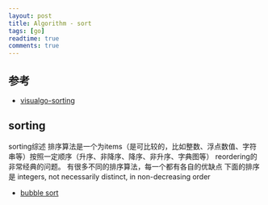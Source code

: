 ```yaml
---
layout: post
title: Algorithm - sort
tags: [go]
readtime: true
comments: true
---
```


## 参考
* [visualgo-sorting](https://visualgo.net/en/sorting)

## sorting
sorting综述
排序算法是一个为items（是可比较的，比如整数、浮点数值、字符串等）按照一定顺序（升序、非降序、降序、非升序、字典图等） reordering的非常经典的问题。
有很多不同的排序算法，每一个都有各自的优缺点
下面的排序是 integers, not necessarily distinct, in non-decreasing order 
* [bubble sort](./2021-05-08-bubble_sort.md)
